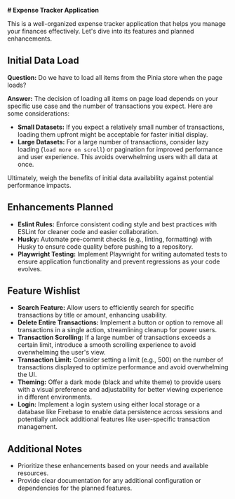
**# Expense Tracker Application**

This is a well-organized expense tracker application that helps you manage your finances effectively. Let's dive into its features and planned enhancements.

## Initial Data Load

**Question:** Do we have to load all items from the Pinia store when the page loads?

**Answer:**  The decision of loading all items on page load depends on your specific use case and the number of transactions you expect. Here are some considerations:

- **Small Datasets:** If you expect a relatively small number of transactions, loading them upfront might be acceptable for faster initial display.
- **Large Datasets:** For a large number of transactions, consider lazy loading (`load more on scroll`) or pagination for improved performance and user experience. This avoids overwhelming users with all data at once.

Ultimately, weigh the benefits of initial data availability against potential performance impacts.

## Enhancements Planned

- **Eslint Rules:** Enforce consistent coding style and best practices with ESLint for cleaner code and easier collaboration.
- **Husky:** Automate pre-commit checks (e.g., linting, formatting) with Husky to ensure code quality before pushing to a repository.
- **Playwright Testing:** Implement Playwright for writing automated tests to ensure application functionality and prevent regressions as your code evolves.

## Feature Wishlist

- **Search Feature:** Allow users to efficiently search for specific transactions by title or amount, enhancing usability.
- **Delete Entire Transactions:** Implement a button or option to remove all transactions in a single action, streamlining cleanup for power users.
- **Transaction Scrolling:** If a large number of transactions exceeds a certain limit, introduce a smooth scrolling experience to avoid overwhelming the user's view.
- **Transaction Limit:** Consider setting a limit (e.g., 500) on the number of transactions displayed to optimize performance and avoid overwhelming the UI.
- **Theming:** Offer a dark mode (black and white theme) to provide users with a visual preference and adjustability for better viewing experience in different environments.
- **Login:** Implement a login system using either local storage or a database like Firebase to enable data persistence across sessions and potentially unlock additional features like user-specific transaction management.

## Additional Notes

- Prioritize these enhancements based on your needs and available resources.
- Provide clear documentation for any additional configuration or dependencies for the planned features.
